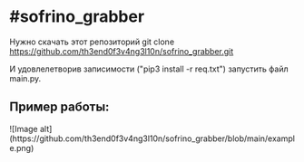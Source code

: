 <h1>#sofrino_grabber</h1>




Нужно скачать этот репозиторий git clone https://github.com/th3end0f3v4ng3l10n/sofrino_grabber.git




И удовлелетворив записимости ("pip3 install -r req.txt") запустить файл main.py.
<h2> Пример работы: </h2>
![Image alt](https://github.com/th3end0f3v4ng3l10n/sofrino_grabber/blob/main/example.png)
